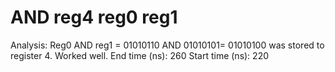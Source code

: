 # AND reg4 reg0 reg1

Analysis: Reg0 AND reg1 = 01010110 AND 01010101= 01010100 was stored to register 4. Worked well.
End time (ns): 260
Start time (ns): 220